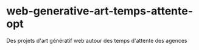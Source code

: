 # web-generative-art-temps-attente-opt

Des projets d'art génératif web autour des temps d'attente des agences
